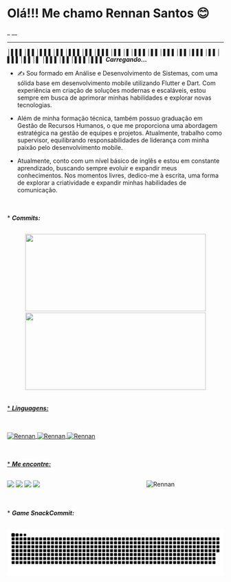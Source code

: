 




# Olá!!!  Me chamo Rennan Santos 😊
_
__
___

│▌▌▌│▌▌│▌▌▌│▌▌│▌▌▌│▌▌│▌▌▌│▌▌│▌│▌▌▌│▌▌│▌▌▌│▌▌│▌▌▌│▌▌│▌▌▌│▌▌│▌ │▌▌▌│▌▌│▌▌▌│▌▌▌ ***Carregando...***





- ✍ Sou formado em Análise e Desenvolvimento de Sistemas, com uma sólida base em desenvolvimento mobile utilizando Flutter e Dart. Com experiência em criação de soluções modernas e escaláveis, estou sempre em busca de aprimorar minhas habilidades e explorar novas tecnologias.

- Além de minha formação técnica, também possuo graduação em Gestão de Recursos Humanos, o que me proporciona uma abordagem estratégica na gestão de equipes e projetos. Atualmente, trabalho como supervisor, equilibrando responsabilidades de liderança com minha paixão pelo desenvolvimento mobile.

- Atualmente, conto com um nível básico de inglês e estou em constante aprendizado, buscando sempre evoluir e expandir meus conhecimentos. Nos momentos livres, dedico-me à escrita, uma forma de explorar a criatividade e expandir minhas habilidades de comunicação.





\
\
\* ***Commits:***
 ##
 <div> <center>
  <a href="https://github.com/Rennansb">
  <img height="180" width="420"  src="https://github-readme-stats.vercel.app/api?username=Rennansb&show_icons=true&theme=dark&include_all_commits=true&count_private=true"/><img height="180"  width="420"src="https://github-readme-stats.vercel.app/api/top-langs/?username=Rennansb&layout=compact&langs_count=7&theme=dark"/>
  </center></div>




\
\*  ***Linguagens:***
 ##
  
  <div style="display: inline_block"><br>
  <img align="center" alt="Rennan" height="40" width="50" src="https://cdn.jsdelivr.net/gh/devicons/devicon/icons/flutter/flutter-plain.svg">
  <img align="center" alt="Rennan" height="40" width="50" src="https://cdn.jsdelivr.net/gh/devicons/devicon/icons/dart/dart-original.svg">
  <img align="center" alt="Rennan" height="40" width="50" src="https://cdn.jsdelivr.net/gh/devicons/devicon/icons/github/github-original.svg">

<div>
</div>





\
\
\*  ***Me encontre:***
##
 <img align="right" alt="Rennan" height="100" width="180" src="https://i.stack.imgur.com/vXYLh.gif">
</div>
 




<div> 

  
  <a href="https://instagram.com/_rennansb" target="_blank"><img src="https://img.shields.io/badge/-Instagram-%23E4405F?style=for-the-badge&logo=instagram&logoColor=white" target="_blank"></a>
 	<a href="" target="_blank"><img   src="https://img.shields.io/badge/Discord-7289DA?style=for-the-badge&logo=discord&logoColor=white" target="_blank"></a> 
  <a href = ""><img src="https://img.shields.io/badge/-Gmail-%23333?style=for-the-badge&logo=gmail&logoColor=white" target="_blank"></a>
  <a href="https://www.linkedin.com/in/rennan-santos-7195b683/" target="_blank"><img src="https://img.shields.io/badge/-LinkedIn-%230077B5?style=for-the-badge&logo=linkedin&logoColor=white" target="_blank"></a> 




\
\
\*  ***Game SnackCommit:***
##
 
  ![Snake animation](https://github.com/Rennansb/Rennansb/blob/output/github-contribution-grid-snake.svg)
 
</div>  
  
  
<!--
**Rennansb/Rennansb** is a ✨ _special_ ✨ repository because its `README.md` (this file) appears on your GitHub profile.

Here are some ideas to get you started:

- 🔭 I’m currently working on ...
- 🌱 I’m currently learning ...
- 👯 I’m looking to collaborate on ...
- 🤔 I’m looking for help with ...
- 💬 Ask me about ...
- 📫 How to reach me: ...
- 😄 Pronouns: ...
- ⚡ Fun fact: ...
-->
